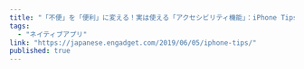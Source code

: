 ```yaml
---
title: "「不便」を「便利」に変える！実は使える「アクセシビリティ機能」：iPhone Tips"
tags:
  - "ネイティブアプリ"
link: "https://japanese.engadget.com/2019/06/05/iphone-tips/"
published: true
---
```

